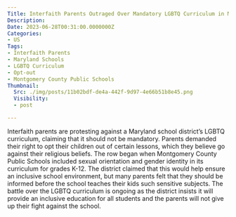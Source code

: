 ```yaml
---
Title: Interfaith Parents Outraged Over Mandatory LGBTQ Curriculum in Maryland Schools
Description: 
Date: 2023-06-28T00:31:00.0000000Z
Categories:
- US
Tags:
- Interfaith Parents
- Maryland Schools
- LGBTQ Curriculum
- Opt-out
- Montgomery County Public Schools
Thumbnail:
  Src: ./img/posts/11b02bdf-de4a-442f-9d97-4e66b51b8e45.png
  Visibility:
  - post

---
```

Interfaith parents are protesting against a Maryland school district’s LGBTQ curriculum, claiming that it should not be mandatory. Parents demanded their right to opt their children out of certain lessons, which they believe go against their religious beliefs. The row began when Montgomery County Public Schools included sexual orientation and gender identity in its curriculum for grades K-12. The district claimed that this would help ensure an inclusive school environment, but many parents felt that they should be informed before the school teaches their kids such sensitive subjects. The  battle over the LGBTQ curriculum is ongoing as the district insists it will provide an inclusive education for all students and  the parents will not give up their fight against the school.